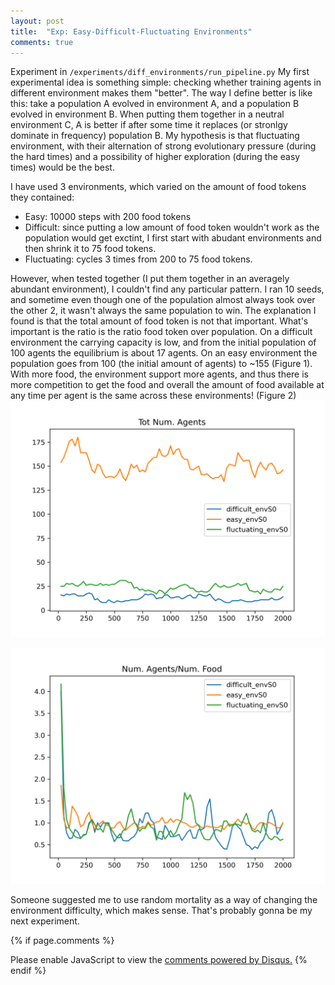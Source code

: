 ```yaml
---
layout: post
title:  "Exp: Easy-Difficult-Fluctuating Environments"
comments: true
---
```


Experiment in `/experiments/diff_environments/run_pipeline.py`
My first experimental idea is something simple: checking whether training agents in different environment makes them "better". The way I define better is like this: take a population A evolved in environment A, and a population B evolved in environment B. When putting them together in a neutral environment C, A is better if after some time it replaces (or stronlgy dominate in frequency) population B. My hypothesis is that fluctuating environment, with their alternation of strong evolutionary pressure (during the hard times) and a possibility of higher exploration (during the easy times) would be the best. 

I have used 3 environments, which varied on the amount of food tokens they contained:
* Easy: 10000 steps with 200 food tokens 
* Difficult: since putting a low amount of food token wouldn't work as the population would get exctint, I first start with abudant environments and then shrink it to 75 food tokens.
* Fluctuating: cycles 3 times from 200 to 75 food tokens.

However, when tested together (I put them together in an averagely abundant environment), I couldn't find any particular pattern. I ran 10 seeds, and sometime even though one of the population almost always took over the other 2, it wasn't always the same population to win. 
The explanation I found is that the total amount of food token is not that important. What's important is the ratio is the ratio food token over population. On a difficult environment the carrying capacity is low, and from the initial population of 100 agents the equilibrium is about 17 agents.  On an easy environment the population goes from 100 (the initial amount of agents) to ~155 (Figure 1). With more food, the environment support more agents, and thus there is more competition to get the food and overall the amount of food available at any time per agent is the same across these environments! (Figure 2)
![Figure 1](../assets/experiments/diff_environments/num_agents.png)

![Figure 2](../assets/experiments/diff_environments/agents_over_food.png)

Someone suggested me to use random mortality as a way of changing the environment difficulty, which makes sense. That's probably gonna be my next experiment.


{% if page.comments %}
<div id="disqus_thread"></div>
<script>
    /**
    *  RECOMMENDED CONFIGURATION VARIABLES: EDIT AND UNCOMMENT THE SECTION BELOW TO INSERT DYNAMIC VALUES FROM YOUR PLATFORM OR CMS.
    *  LEARN WHY DEFINING THESE VARIABLES IS IMPORTANT: https://disqus.com/admin/universalcode/#configuration-variables    */
    /*
    var disqus_config = function () {
    this.page.url = PAGE_URL;  // Replace PAGE_URL with your page's canonical URL variable
    this.page.identifier = PAGE_IDENTIFIER; // Replace PAGE_IDENTIFIER with your page's unique identifier variable
    };
    */
    (function() { // DON'T EDIT BELOW THIS LINE
    var d = document, s = d.createElement('script');
    s.src = 'https://https-valeriob88-github-io-evoagent.disqus.com/embed.js';
    s.setAttribute('data-timestamp', +new Date());
    (d.head || d.body).appendChild(s);
    })();
</script>
<noscript>Please enable JavaScript to view the <a href="https://disqus.com/?ref_noscript">comments powered by Disqus.</a></noscript>
{% endif %}
